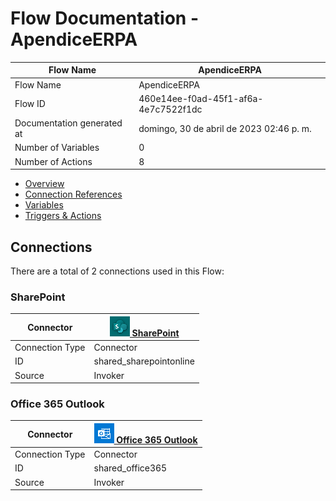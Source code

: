 ﻿# Flow Documentation \- ApendiceERPA

| Flow Name                  | ApendiceERPA                             |
| -------------------------- | ---------------------------------------- |
| Flow Name                  | ApendiceERPA                             |
| Flow ID                    | 460e14ee\-f0ad\-45f1\-af6a\-4e7c7522f1dc |
| Documentation generated at | domingo, 30 de abril de 2023 02:46 p. m. |
| Number of Variables        | 0                                        |
| Number of Actions          | 8                                        |

- [Overview](index-ApendiceERPA(460e14ee-f0ad-45f1-af6a-4e7c7522f1dc).md)
- [Connection References](connections-ApendiceERPA(460e14ee-f0ad-45f1-af6a-4e7c7522f1dc).md)
- [Variables](variables-ApendiceERPA(460e14ee-f0ad-45f1-af6a-4e7c7522f1dc).md)
- [Triggers & Actions](triggersactions-ApendiceERPA(460e14ee-f0ad-45f1-af6a-4e7c7522f1dc).md)

## Connections

There are a total of 2 connections used in this Flow:

### SharePoint

| Connector       | [![sharepointonline](sharepointonline32.png) SharePoint](https://docs.microsoft.com/connectors/sharepointonline) |
| --------------- | ---------------------------------------------------------------------------------------------------------------- |
| Connection Type | Connector                                                                                                        |
| ID              | shared\_sharepointonline                                                                                         |
| Source          | Invoker                                                                                                          |

### Office 365 Outlook

| Connector       | [![office365](office36532.png) Office 365 Outlook](https://docs.microsoft.com/connectors/office365) |
| --------------- | --------------------------------------------------------------------------------------------------- |
| Connection Type | Connector                                                                                           |
| ID              | shared\_office365                                                                                   |
| Source          | Invoker                                                                                             |
